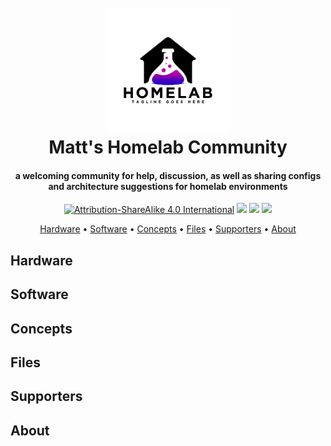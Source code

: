 <h1 align="center">
  <br>
  <img src="https://github.com/x86txt/homelab/blob/862d8d63ecd71d25a34249ffeb484f673aa2c000/assets/homelab.jpg?raw=true" style="width:200px;height:199px;">
  <br>
  Matt's Homelab Community
  <br>
</h1>

<h4 align="center">
  a welcoming community for help, discussion, as well as sharing configs<br> 
  and architecture suggestions for homelab environments</h4>

<p align="center">
<a href="https://creativecommons.org/licenses/by-sa/4.0/"><img src="https://img.shields.io/badge/License-CC_BY--SA_4.0-lightgrey.svg?style=flat-square" alt="Attribution-ShareAlike 4.0 International"></a>
<a href="https://nginx.org/"><img src="https://img.shields.io/badge/hosted_on-Nginx-brightgreen.svg?style=flat-square"></a>
<img src="https://img.shields.io/badge/protected_by-Cloudflare-F38020?style=flat-square">
<a href="https://ko-fi.com/homelabs">
      <img src="https://img.shields.io/badge/support_via-Ko--Fi-FF5E5B.svg?style=flat-square">

<p align="center">
  <a href="#hardware">Hardware</a> •
  <a href="#software">Software</a> •
  <a href="#concepts">Concepts</a> •
  <a href="#files">Files</a> •
  <a href="#supporters">Supporters</a> •
  <a href="#about">About</a>
</p>

## Hardware
## Software
## Concepts
## Files
## Supporters
## About
